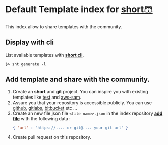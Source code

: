 # Default Template index for [short🩳](https://github.com/vincent-herlemont/short) 

This index allow to share templates with the community.

## Display with cli

List available templates with **[short cli](https://github.com/vincent-herlemont/short)**.
```
$> sht generate -l
```
## Add template and share with the community.

1. Create an **short** and **git** project. You can inspire you with existing templates like 
[test](https://github.com/vincent-herlemont/test-short-template) and
[aws-sam](https://github.com/vincent-herlemont/aws-sam-short-template.git).
2. Assure you that your repository is accessible publicly. 
You can use [github](https://github.com/), [gitlabs](https://gitlab.com/), [bitbucket](https://bitbucket.org/product) etc ...
3. Create an new file json file `<file name>.json` in the index repository **[add file](https://github.com/vincent-herlemont/short-template-index/new/master)**
with the following data : 
    ```json
    { "url" : "https://.... or git@.... your git url" }
    ```
4. Create pull request on this repository.

